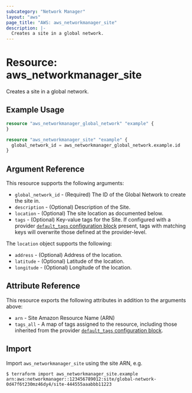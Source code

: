 ```yaml
---
subcategory: "Network Manager"
layout: "aws"
page_title: "AWS: aws_networkmanager_site"
description: |-
  Creates a site in a global network.
---
```


# Resource: aws_networkmanager_site

Creates a site in a global network.

## Example Usage

```terraform
resource "aws_networkmanager_global_network" "example" {
}

resource "aws_networkmanager_site" "example" {
  global_network_id = aws_networkmanager_global_network.example.id
}
```

## Argument Reference

This resource supports the following arguments:

* `global_network_id` - (Required) The ID of the Global Network to create the site in.
* `description` - (Optional) Description of the Site.
* `location` - (Optional) The site location as documented below.
* `tags` - (Optional) Key-value tags for the Site. If configured with a provider [`default_tags` configuration block](https://registry.terraform.io/providers/hashicorp/aws/latest/docs#default_tags-configuration-block) present, tags with matching keys will overwrite those defined at the provider-level.

The `location` object supports the following:

* `address` - (Optional) Address of the location.
* `latitude` - (Optional) Latitude of the location.
* `longitude` - (Optional) Longitude of the location.

## Attribute Reference

This resource exports the following attributes in addition to the arguments above:

* `arn` - Site Amazon Resource Name (ARN)
* `tags_all` - A map of tags assigned to the resource, including those inherited from the provider [`default_tags` configuration block](https://registry.terraform.io/providers/hashicorp/aws/latest/docs#default_tags-configuration-block).

## Import

Import `aws_networkmanager_site` using the site ARN, e.g.

```
$ terraform import aws_networkmanager_site.example arn:aws:networkmanager::123456789012:site/global-network-0d47f6t230mz46dy4/site-444555aaabbb11223
```
